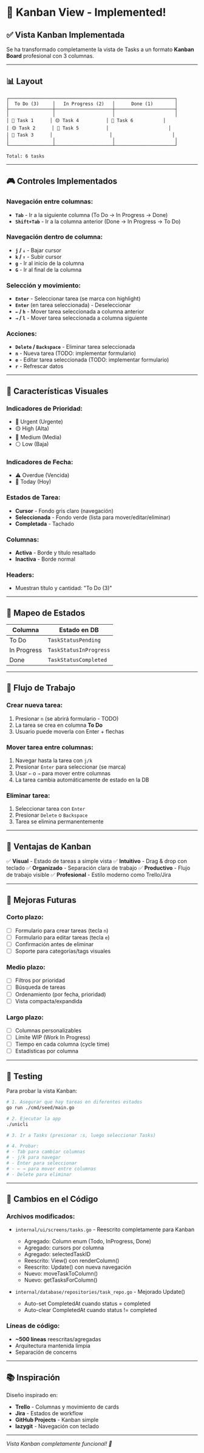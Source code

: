 # 🎨 Kanban View - Implemented!

## ✅ Vista Kanban Implementada

Se ha transformado completamente la vista de Tasks a un formato **Kanban Board** profesional con 3 columnas.

---

## 📊 Layout

```
┌─────────────────────────────────────────────────────────────┐
│  To Do (3)     │   In Progress (2)   │      Done (1)        │
├────────────────┼─────────────────────┼──────────────────────┤
│                │                     │                      │
│ 🔴 Task 1      │ 🟡 Task 4          │ 🔵 Task 6           │
│ 🟡 Task 2      │ 🔵 Task 5          │                      │
│ 🔵 Task 3      │                     │                      │
│                │                     │                      │
└────────────────┴─────────────────────┴──────────────────────┘

Total: 6 tasks
```

---

## 🎮 Controles Implementados

### Navegación entre columnas:
- **`Tab`** - Ir a la siguiente columna (To Do → In Progress → Done)
- **`Shift+Tab`** - Ir a la columna anterior (Done → In Progress → To Do)

### Navegación dentro de columna:
- **`j` / `↓`** - Bajar cursor
- **`k` / `↑`** - Subir cursor
- **`g`** - Ir al inicio de la columna
- **`G`** - Ir al final de la columna

### Selección y movimiento:
- **`Enter`** - Seleccionar tarea (se marca con highlight)
- **`Enter`** (en tarea seleccionada) - Deseleccionar
- **`←` / `h`** - Mover tarea seleccionada a columna anterior
- **`→` / `l`** - Mover tarea seleccionada a columna siguiente

### Acciones:
- **`Delete` / `Backspace`** - Eliminar tarea seleccionada
- **`n`** - Nueva tarea (TODO: implementar formulario)
- **`e`** - Editar tarea seleccionada (TODO: implementar formulario)
- **`r`** - Refrescar datos

---

## 🎨 Características Visuales

### Indicadores de Prioridad:
- 🔴 Urgent (Urgente)
- 🟡 High (Alta)
- 🔵 Medium (Media)
- ⚪ Low (Baja)

### Indicadores de Fecha:
- ⚠ Overdue (Vencida)
- 📅 Today (Hoy)

### Estados de Tarea:
- **Cursor** - Fondo gris claro (navegación)
- **Seleccionada** - Fondo verde (lista para mover/editar/eliminar)
- **Completada** - Tachado

### Columnas:
- **Activa** - Borde y título resaltado
- **Inactiva** - Borde normal

### Headers:
- Muestran título y cantidad: "To Do (3)"

---

## 💾 Mapeo de Estados

| Columna       | Estado en DB             |
|---------------|--------------------------|
| To Do         | `TaskStatusPending`      |
| In Progress   | `TaskStatusInProgress`   |
| Done          | `TaskStatusCompleted`    |

---

## 🔄 Flujo de Trabajo

### Crear nueva tarea:
1. Presionar `n` (se abrirá formulario - TODO)
2. La tarea se crea en columna **To Do**
3. Usuario puede moverla con Enter + flechas

### Mover tarea entre columnas:
1. Navegar hasta la tarea con `j/k`
2. Presionar `Enter` para seleccionar (se marca)
3. Usar `←` o `→` para mover entre columnas
4. La tarea cambia automáticamente de estado en la DB

### Eliminar tarea:
1. Seleccionar tarea con `Enter`
2. Presionar `Delete` o `Backspace`
3. Tarea se elimina permanentemente

---

## 🎯 Ventajas de Kanban

✅ **Visual** - Estado de tareas a simple vista
✅ **Intuitivo** - Drag & drop con teclado
✅ **Organizado** - Separación clara de trabajo
✅ **Productivo** - Flujo de trabajo visible
✅ **Profesional** - Estilo moderno como Trello/Jira

---

## 📝 Mejoras Futuras

### Corto plazo:
- [ ] Formulario para crear tareas (tecla `n`)
- [ ] Formulario para editar tareas (tecla `e`)
- [ ] Confirmación antes de eliminar
- [ ] Soporte para categorías/tags visuales

### Medio plazo:
- [ ] Filtros por prioridad
- [ ] Búsqueda de tareas
- [ ] Ordenamiento (por fecha, prioridad)
- [ ] Vista compacta/expandida

### Largo plazo:
- [ ] Columnas personalizables
- [ ] Límite WIP (Work In Progress)
- [ ] Tiempo en cada columna (cycle time)
- [ ] Estadísticas por columna

---

## 🐛 Testing

Para probar la vista Kanban:

```bash
# 1. Asegurar que hay tareas en diferentes estados
go run ./cmd/seed/main.go

# 2. Ejecutar la app
./unicli

# 3. Ir a Tasks (presionar :s, luego seleccionar Tasks)

# 4. Probar:
# - Tab para cambiar columnas
# - j/k para navegar
# - Enter para seleccionar
# - ← → para mover entre columnas
# - Delete para eliminar
```

---

## 🔧 Cambios en el Código

### Archivos modificados:
- `internal/ui/screens/tasks.go` - Reescrito completamente para Kanban
  - Agregado: Column enum (Todo, InProgress, Done)
  - Agregado: cursors por columna
  - Agregado: selectedTaskID
  - Reescrito: View() con renderColumn()
  - Reescrito: Update() con nueva navegación
  - Nuevo: moveTaskToColumn()
  - Nuevo: getTasksForColumn()

- `internal/database/repositories/task_repo.go` - Mejorado Update()
  - Auto-set CompletedAt cuando status = completed
  - Auto-clear CompletedAt cuando status != completed

### Líneas de código:
- **~500 líneas** reescritas/agregadas
- Arquitectura mantenida limpia
- Separación de concerns

---

## 📚 Inspiración

Diseño inspirado en:
- **Trello** - Columnas y movimiento de cards
- **Jira** - Estados de workflow
- **GitHub Projects** - Kanban simple
- **lazygit** - Navegación con teclado

---

*Vista Kanban completamente funcional! 🎉*
